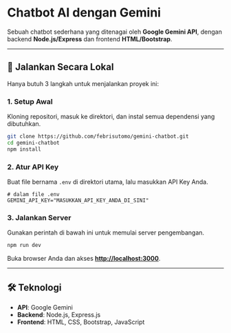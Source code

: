 # Chatbot AI dengan Gemini

Sebuah chatbot sederhana yang ditenagai oleh **Google Gemini API**, dengan backend **Node.js/Express** dan frontend **HTML/Bootstrap**.

-----

## 🚀 Jalankan Secara Lokal

Hanya butuh 3 langkah untuk menjalankan proyek ini:

### 1\. **Setup Awal**

Kloning repositori, masuk ke direktori, dan instal semua dependensi yang dibutuhkan.

```bash
git clone https://github.com/febrisutomo/gemini-chatbot.git
cd gemini-chatbot
npm install
```

### 2\. **Atur API Key**

Buat file bernama `.env` di direktori utama, lalu masukkan API Key Anda.

```env
# dalam file .env
GEMINI_API_KEY="MASUKKAN_API_KEY_ANDA_DI_SINI"
```

### 3\. **Jalankan Server**

Gunakan perintah di bawah ini untuk memulai server pengembangan.

```bash
npm run dev
```

Buka browser Anda dan akses **[http://localhost:3000](https://www.google.com/search?q=http://localhost:3000)**.

-----

## 🛠️ Teknologi

  * **API**: Google Gemini
  * **Backend**: Node.js, Express.js
  * **Frontend**: HTML, CSS, Bootstrap, JavaScript